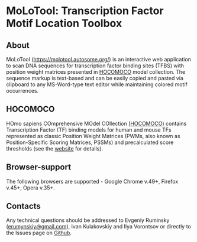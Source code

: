 # MoLoTool: Transcription Factor Motif Location Toolbox 

## About
MoLoTool (https://molotool.autosome.org/) is an interactive web application to scan DNA sequences for transcription factor binding sites (TFBS) with position weight matrices presented in [HOCOMOCO](https://hocomoco11.autosome.org/help) model collection. The sequence markup is text-based and can be easily copied and pasted via clipboard to any MS-Word-type text editor while maintaining colored motif occurrences. 


## HOCOMOCO
HOmo sapiens COmprehensive MOdel COllection [(HOCOMOCO)](https://hocomoco11.autosome.org/help) contains Transcription Factor (TF) binding models for human and mouse TFs represented as classic Position Weight Matrices (PWMs, also known as Position-Specific Scoring Matrices, PSSMs) and precalculated score thresholds (see the [website](https://hocomoco11.autosome.org/help) for details). 


## Browser-support
The following browsers are supported - Google Chrome v.49+, Firefox v.45+, Opera v.35+.

## Contacts
 Any technical questions should be addressed to Evgeniy Ruminsky (erumynskiy@gmail.com), Ivan Kulakovskiy and Ilya Vorontsov or directly to the Issues page on [Github](https://github.com/EugeneRumynskiy/MoLoTool/issues).

